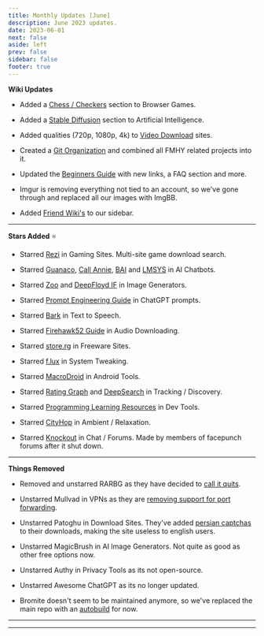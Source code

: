 ```yaml
---
title: Monthly Updates [June]
description: June 2023 updates.
date: 2023-06-01
next: false
aside: left
prev: false
sidebar: false
footer: true
---
```


<Post authors="['nbats']" />

**Wiki Updates**

- Added a
  [Chess / Checkers](https://fmhy.pages.dev/gamingpiracyguide/#chess--checkers)
  section to Browser Games.

- Added a [Stable Diffusion](https://fmhy.pages.dev/ai/#stable-diffusion)
  section to Artificial Intelligence.

- Added qualities (720p, 1080p, 4k) to
  [Video Download](https://fmhy.pages.dev/videopiracyguide/#download-sites)
  sites.

- Created a [Git Organization](https://github.com/fmhy) and combined all FMHY
  related projects into it.

- Updated the [Beginners Guide](https://rentry.org/Piracy-BG) with new links, a
  FAQ section and more.

- Imgur is removing everything not tied to an account, so we've gone through and
  replaced all our images with ImgBB.

- Added [Friend Wiki's](https://ibb.co/HCB7BS9) to our sidebar.

---

**Stars Added** ⭐

- Starred [Rezi](https://fmhy.pages.dev/storage/#game-download-cse) in Gaming
  Sites. Multi-site game download search.

- Starred [Guanaco](https://huggingface.co/spaces/uwnlp/guanaco-playground-tgi),
  [Call Annie](https://callannie.ai/), [BAI](https://chatbot.theb.ai) and
  [LMSYS](https://chat.lmsys.org/) in AI Chatbots.

- Starred [Zoo](https://zoo.replicate.dev/) and
  [DeepFloyd IF](https://huggingface.co/spaces/DeepFloyd/IF) in Image
  Generators.

- Starred [Prompt Engineering Guide](https://fmhy.pages.dev/ai/#chatgpt-prompts)
  in ChatGPT prompts.

- Starred [Bark](https://fmhy.pages.dev/ai/#text-to-speech) in Text to Speech.

- Starred
  [Firehawk52 Guide](https://fmhy.pages.dev/audiopiracyguide/#download-apps) in
  Audio Downloading.

- Starred [store.rg](https://fmhy.pages.dev/downloadpiracyguide/#freeware-sites)
  in Freeware Sites.

- Starred [f.lux](https://fmhy.pages.dev/toolsguide/#tweaking) in System
  Tweaking.

- Starred [MacroDroid](https://fmhy.pages.dev/android-iosguide/#android-tools)
  in Android Tools.

- Starred [Rating Graph](https://www.ratingraph.com/) and
  [DeepSearch](https://deepsearch.mycelebs.com/movie) in Tracking / Discovery.

- Starred
  [Programming Learning Resources](https://fmhy.pages.dev/devtools/#learning--cheat-sheets)
  in Dev Tools.

- Starred
  [CityHop](https://fmhy.pages.dev/audiopiracyguide/#ambient--relaxation) in
  Ambient / Relaxation.

- Starred [Knockout](https://fmhy.pages.dev/miscguide/#chat--forums) in Chat /
  Forums. Made by members of facepunch forums after it shut down.

---

**Things Removed**

- Removed and unstarred RARBG as they have decided to
  [call it quits](https://ibb.co/zxcLTpq).

- Unstarred Mullvad in VPNs as they are
  [removing support for port forwarding](https://mullvad.net/en/blog/2023/5/29/removing-the-support-for-forwarded-ports/).

- Unstarred Patoghu in Download Sites. They've added
  [persian captchas](https://ibb.co/2SjzZb1) to their downloads, making the site
  useless to english users.

- Unstarred MagicBrush in AI Image Generators. Not quite as good as other free
  options now.

- Unstarred Authy in Privacy Tools as its not open-source.

- Unstarred Awesome ChatGPT as its no longer updated.

- Bromite doesn't seem to be maintained anymore, so we've replaced the main repo
  with an [autobuild](https://fmhy.pages.dev/android-iosguide/) for now.

---

---
